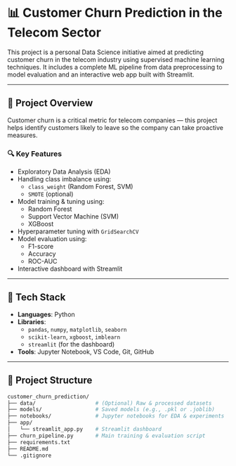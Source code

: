 # 📊 Customer Churn Prediction in the Telecom Sector

This project is a personal Data Science initiative aimed at predicting customer churn in the telecom industry using supervised machine learning techniques. It includes a complete ML pipeline from data preprocessing to model evaluation and an interactive web app built with Streamlit.

---

## 🚀 Project Overview

Customer churn is a critical metric for telecom companies — this project helps identify customers likely to leave so the company can take proactive measures.

### 🔍 Key Features
- Exploratory Data Analysis (EDA)
- Handling class imbalance using:
  - `class_weight` (Random Forest, SVM)
  - `SMOTE` (optional)
- Model training & tuning using:
  - Random Forest
  - Support Vector Machine (SVM)
  - XGBoost
- Hyperparameter tuning with `GridSearchCV`
- Model evaluation using:
  - F1-score
  - Accuracy
  - ROC-AUC
- Interactive dashboard with Streamlit

---

## 🧰 Tech Stack

- **Languages**: Python
- **Libraries**: 
  - `pandas`, `numpy`, `matplotlib`, `seaborn`
  - `scikit-learn`, `xgboost`, `imblearn`
  - `streamlit` (for the dashboard)
- **Tools**: Jupyter Notebook, VS Code, Git, GitHub

---

## 📂 Project Structure

```bash
customer_churn_prediction/
├── data/                   # (Optional) Raw & processed datasets
├── models/                 # Saved models (e.g., .pkl or .joblib)
├── notebooks/              # Jupyter notebooks for EDA & experiments
├── app/
│   └── streamlit_app.py    # Streamlit dashboard
├── churn_pipeline.py       # Main training & evaluation script
├── requirements.txt
├── README.md
└── .gitignore
